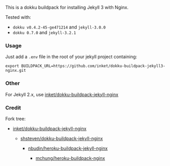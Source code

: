 This is a dokku buildpack for installing Jekyll 3 with Nginx.

Tested with:
- `dokku v0.4.2-45-ge471214` and `jekyll-3.0.0`
- `dokku 0.7.0` and `jekyll-3.2.1`

### Usage

Just add a `.env` file in the root of your jekyll project containing:

```
export BUILDPACK_URL=https://github.com/inket/dokku-buildpack-jekyll3-nginx.git
```

### Other

For Jekyll 2.x, use [inket/dokku-buildpack-jekyll-nginx](https://github.com/inket/dokku-buildpack-jekyll-nginx)

### Credit

Fork tree:

- [inket/dokku-buildpack-jekyll-nginx](https://github.com/inket/dokku-buildpack-jekyll-nginx)

	- [shsteven/dokku-buildpack-jekyll-nginx](https://github.com/shsteven/dokku-buildpack-jekyll-nginx)

		- [nbudin/heroku-buildpack-jekyll-nginx](https://github.com/nbudin/heroku-buildpack-jekyll-nginx)

			- [mchung/heroku-buildpack-nginx](https://github.com/mchung/heroku-buildpack-nginx)
